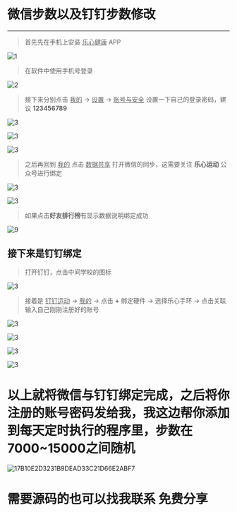 # 微信步数以及钉钉步数修改

-----------

> 首先先在手机上安装 <u>乐心健康</u> APP

![1](/Users/bbboy/Desktop/pic/1.jpg)

> 在软件中使用手机号登录

![2](/Users/bbboy/Desktop/pic/2.jpg)

>接下来分别点击 <u>我的</u> -> <u>设置</u> -> <u>账号与安全</u> 设置一下自己的登录密码，建议 **123456789**

![3](/Users/bbboy/Desktop/pic/3.jpg)

![3](/Users/bbboy/Desktop/pic/4.jpg)

![3](/Users/bbboy/Desktop/pic/5.png)

>之后再回到 <u>我的</u> 点击 <u>数据共享</u> 打开微信的同步，这需要关注 **乐心运动** 公众号进行绑定

![3](/Users/bbboy/Desktop/pic/7.jpg)

![3](/Users/bbboy/Desktop/pic/8.jpg)

>如果点击**好友排行榜**有显示数据说明绑定成功

![9](/Users/bbboy/Desktop/pic/9.jpg)

## 接下来是钉钉绑定

>打开钉钉，点击中间学校的图标

![3](/Users/bbboy/Desktop/pic/10.jpg)

>接着是 <u>钉钉运动</u> -> <u>我的</u> -> 点击 **+** 绑定硬件 -> 选择乐心手环 -> 点击关联输入自己刚刚注册好的账号

![3](/Users/bbboy/Desktop/pic/11.png)

![3](/Users/bbboy/Desktop/pic/12.jpg)

![3](/Users/bbboy/Desktop/pic/13.jpg)

![3](/Users/bbboy/Desktop/pic/14.png)





# 以上就将微信与钉钉绑定完成，之后将你注册的账号密码发给我，我这边帮你添加到每天定时执行的程序里，步数在7000~15000之间随机

![17B10E2D3231B9DEAD33C21D66E2ABF7](/Users/bbboy/Desktop/pic/17B10E2D3231B9DEAD33C21D66E2ABF7.png)

# 需要源码的也可以找我联系 免费分享